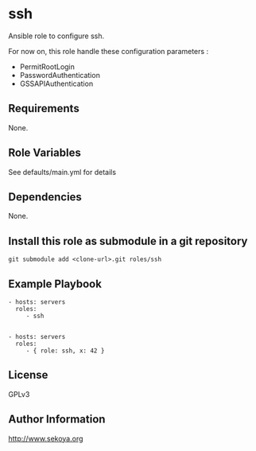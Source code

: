# ssh

Ansible role to configure ssh.

For now on, this role handle these configuration parameters :

- PermitRootLogin
- PasswordAuthentication
- GSSAPIAuthentication

## Requirements

None.

## Role Variables

See defaults/main.yml for details

## Dependencies

None.

## Install this role as submodule in a git repository

`git submodule add <clone-url>.git roles/ssh`

## Example Playbook

    - hosts: servers
      roles:
         - ssh


    - hosts: servers
      roles:
         - { role: ssh, x: 42 }

## License

GPLv3

## Author Information

http://www.sekoya.org
